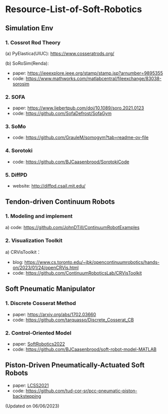 # Resource-List-of-Soft-Robotics

## Simulation Env

### 1. Cossrot Rod Theory

(a) PyElastica(UIUC): https://www.cosseratrods.org/

(b) SoRoSim(Renda):
- paper: https://ieeexplore.ieee.org/stamp/stamp.jsp?arnumber=9895355
- code: https://www.mathworks.com/matlabcentral/fileexchange/83038-sorosim

### 2. SOFA
- paper: https://www.liebertpub.com/doi/10.1089/soro.2021.0123
- code: https://github.com/SofaDefrost/SofaGym

### 3. SoMo
- code: https://github.com/GrauleM/somogym?tab=readme-ov-file

### 4. Sorotoki
- code: https://github.com/BJCaasenbrood/SorotokiCode

### 5. DiffPD
- website: http://diffpd.csail.mit.edu/


## Tendon-driven Continuum Robots

### 1. Modeling and implement
a)  code: https://github.com/JohnDTill/ContinuumRobotExamples

### 2. Visualization Toolkit
a) CRVisToolkit：
  - blog: https://www.cs.toronto.edu/~jbk/opencontinuumrobotics/hands-on/2023/01/24/openCRVis.html
  - code: https://github.com/ContinuumRoboticsLab/CRVisToolkit

## Soft Pneumatic Manipulator

### 1. Discrete Cosserat Method
- paper: https://arxiv.org/abs/1702.03660
- code: https://github.com/tarquasso/Discrete_Cosserat_CB

### 2. Control-Oriented Model
- paper: [SoftRobotics2022](https://www.liebertpub.com/doi/abs/10.1089/soro.2021.0035)
- code: https://github.com/BJCaasenbrood/soft-robot-model-MATLAB

## Piston-Driven Pneumatically-Actuated Soft Robots
- paper: [LCSS2021](https://ieeexplore.ieee.org/abstract/document/9644579?casa_token=SLjJFd8ziJMAAAAA:3fJ-3HpUeXgfJncWV3itUIdBWVhqz_pGOiixmRAEsmckpdD0UMToQxFop6WTh5V2zYbmtK8fc44)
- code: https://github.com/tud-cor-sr/pcc-pneumatic-piston-backstepping


(Updated on 06/06/2023)



